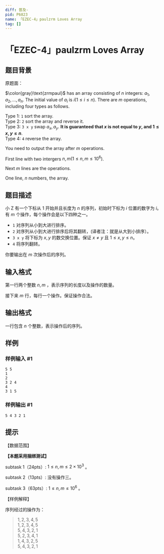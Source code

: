 ```yaml
---
diff: 普及-
pid: P6823
name: 「EZEC-4」paulzrm Loves Array
tag: []
---
```

# 「EZEC-4」paulzrm Loves Array
## 题目背景

原题面：

$\color{gray}\text{zrmpaul}$ has an array consisting of $n$ integers: $a_1,a_2,...,a_n$. The initial value of $a_i$ is $i(1\le i\le n)$. There are $m$ operations, including four types as follows.

Type $1$: `1` sort the array.   
Type $2$: `2` sort the array and reverse it.   
Type $3$: `3 x y` swap $a_x,a_y$. **It is guaranteed that $x$ is not equal to $y$, and $1\leq x ,y \leq n$**.    
Type $4$: `4` reverse the array.

You need to output the array after $m$ operations.

First line with two intergers $n,m(1\leq n,m\leq 10^6)$.

Next $m$ lines are the operations.

One line, $n$ numbers, the array.
## 题目描述

小 Z 有一个下标从 $1$ 开始并且长度为 $n$ 的序列，初始时下标为 $i$ 位置的数字为 $i$。有 $m$ 个操作，每个操作会是以下四种之一。

- `1` 对序列从小到大进行排序。
- `2` 对序列从小到大进行排序后将其翻转，(译者注：就是从大到小排序）。
- `3 x y` 将下标为 $x,y$ 的数交换位置。保证 $x\neq y$ 且 $1\le x,y\le n$。
- `4` 将序列翻转。

你要输出在 $m$ 次操作后的序列。
## 输入格式

第一行两个整数 $n,m$ ，表示序列的长度以及操作的数量。

接下来 $m$ 行，每行一个操作。保证操作合法。
## 输出格式

一行包含 $n$ 个整数，表示操作后的序列。
## 样例

### 样例输入 #1
```
5 5
1
2
3 2 4
4
3 1 5
```
### 样例输出 #1
```
5 4 3 2 1
```
## 提示

【数据范围】

**【本题采用捆绑测试】**

subtask 1（24pts）: $1\leq n,m\leq 2 \times 10^3$ 。

subtask 2（13pts）: 没有操作三。

subtask 3（63pts）: $1\leq n,m\leq 10^6$ 。


【样例解释】

序列经过的操作为：
> $1, 2, 3, 4, 5$     
$1, 2, 3, 4, 5$   
$5, 4, 3, 2, 1$   
$5, 2, 3, 4, 1$   
$1, 4, 3, 2, 5$   
$5, 4, 3, 2, 1$


